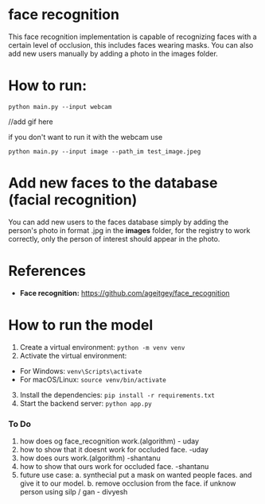 # face recognition

This face recognition implementation is capable of recognizing faces with a certain level of occlusion, this includes faces wearing masks.
You can also add new users manually by adding a photo in the images folder.

# How to run:

<pre><code>python main.py --input webcam</code></pre>

//add gif here

if you don't want to run it with the webcam use

<pre><code>python main.py --input image --path_im test_image.jpeg</code></pre>

# Add new faces to the database (facial recognition)

You can add new users to the faces database simply by adding the person's photo in format .jpg in the **images** folder, for the registry to work correctly, only the person of interest should appear in the photo.

# References

- **Face recognition:** https://github.com/ageitgey/face_recognition

# How to run the model

1. Create a virtual environment: `python -m venv venv`
2. Activate the virtual environment:

- For Windows: `venv\Scripts\activate`
- For macOS/Linux: `source venv/bin/activate`

3. Install the dependencies: `pip install -r requirements.txt`
4. Start the backend server: `python app.py`

### To Do

1. how does og face_recognition work.(algorithm) - uday
2. how to show that it doesnt work for occluded face. -uday
3. how does ours work.(algorithm) -shantanu
4. how to show that ours work for occluded face. -shantanu
5. future use case:
   a. synthecial put a mask on wanted people faces. and give it to our model.
   b. remove occlusion from the face. if unknow person using silp / gan - divyesh
